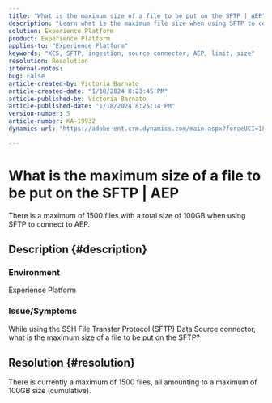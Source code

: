 ```yaml
---
title: "What is the maximum size of a file to be put on the SFTP | AEP"
description: "Learn what is the maximum file size when using SFTP to connect to AEP."
solution: Experience Platform
product: Experience Platform
applies-to: "Experience Platform"
keywords: "KCS, SFTP, ingestion, source connector, AEP, limit, size"
resolution: Resolution
internal-notes: 
bug: False
article-created-by: Victoria Barnato
article-created-date: "1/18/2024 8:23:45 PM"
article-published-by: Victoria Barnato
article-published-date: "1/18/2024 8:25:14 PM"
version-number: 5
article-number: KA-19932
dynamics-url: "https://adobe-ent.crm.dynamics.com/main.aspx?forceUCI=1&pagetype=entityrecord&etn=knowledgearticle&id=10a28a75-3fb6-ee11-a569-6045bd006b25"

---
```

# What is the maximum size of a file to be put on the SFTP | AEP


There is a maximum of 1500 files with a total size of 100GB when using SFTP to connect to AEP.

## Description {#description}


### <b>Environment</b>

Experience Platform



### <b>Issue/Symptoms</b>

While using the SSH File Transfer Protocol (SFTP) Data Source connector, what is the maximum size of a file to be put on the SFTP?


## Resolution {#resolution}

There is currently a maximum of 1500 files, all amounting to a maximum of 100GB size (cumulative).